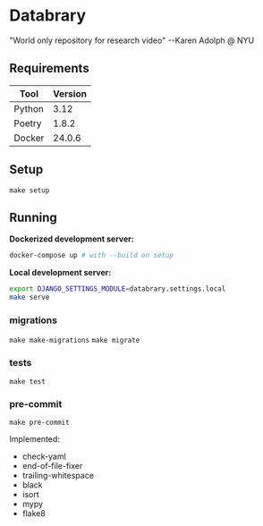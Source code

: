 # Databrary

"World only repository for research video" --Karen Adolph @  NYU

## Requirements

| Tool   | Version |
| ------ | ------- |
| Python | 3.12    |
| Poetry | 1.8.2   |
| Docker | 24.0.6  |

## Setup

`make setup`

## Running

**Dockerized development server:**

```bash
docker-compose up # with --build on setup
```

**Local development server:**

```bash
export DJANGO_SETTINGS_MODULE=databrary.settings.local
make serve
```

### migrations

`make make-migrations`
`make migrate`

### tests

`make test`

### pre-commit

`make pre-commit`

Implemented:

- check-yaml
- end-of-file-fixer
- trailing-whitespace
- black
- isort
- mypy
- flake8
